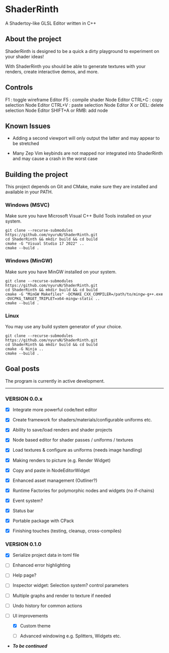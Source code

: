 # ShaderRinth

A Shadertoy-like GLSL Editor written in C++

## About the project

ShaderRinth is designed to be a quick a dirty
playground to experiment on your shader ideas!

With ShaderRinth you should be able to generate
textures with your renders, create interactive
demos, and more.

## Controls

F1 : toggle wireframe
Editor F5 : compile shader
Node Editor CTRL+C : copy selection
Node Editor CTRL+V : paste selection
Node Editor X or DEL: delete selection
Node Editor SHIFT+A or RMB: add node

## Known Issues

* Adding a second viewport will only output the latter
and may appear to be stretched

* Many Zep Vim keybinds are not mapped nor integrated
into ShaderRinth and may cause a crash in the worst case

## Building the project

This project depends on Git and CMake,
make sure they are installed and available in your PATH.

### Windows (MSVC)

Make sure you have Microsoft Visual C++ Build Tools installed on your system.

```console
git clone --recurse-submodules https://github.com/nyuruN/ShaderRinth.git
cd ShaderRinth && mkdir build && cd build
cmake -G "Visual Studio 17 2022" ..
cmake --build .
```

### Windows (MinGW)

Make sure you have MinGW installed on your system.

```console
git clone --recurse-submodules https://github.com/nyuruN/ShaderRinth.git
cd ShaderRinth && mkdir build && cd build
cmake -G "MinGW Makefiles" -DCMAKE_CXX_COMPILER=/path/to/mingw-g++.exe -DVCPKG_TARGET_TRIPLET=x64-mingw-static ..
cmake --build .
```

### Linux

You may use any build system generator of your choice.

```console
git clone --recurse-submodules https://github.com/nyuruN/ShaderRinth.git
cd ShaderRinth && mkdir build && cd build
cmake -G Ninja ..
cmake --build .
```

## Goal posts

The program is currently in active development.

---

### VERSION 0.0.x

* [x] Integrate more powerful code/text editor

* [x] Create framework for shaders/materials/configurable uniforms etc.

* [x] Ability to save/load renders and shader projects

* [x] Node based editor for shader passes / uniforms / textures

* [x] Load textures & configure as uniforms (needs image handling)

* [x] Making renders to picture (e.g. Render Widget)

* [x] Copy and paste in NodeEditorWidget

* [x] Enhanced asset management (Outliner?)

* [x] Runtime Factories for polymorphic nodes and widgets (no if-chains)

* [x] Event system?

* [x] Status bar

* [x] Portable package with CPack

* [x] Finishing touches (testing, cleanup, cross-compiles)

### VERSION 0.1.0

* [x] Serialize project data in toml file

* [ ] Enhanced error highlighting

* [ ] Help page?

* [ ] Inspector widget: Selection system? control parameters

* [ ] Multiple graphs and render to texture if needed

* [ ] Undo history for common actions

* [ ] UI improvements

  * [x] Custom theme

  * [ ] Advanced windowing e.g. Splitters, Widgets etc. 

* ***To be continued***


